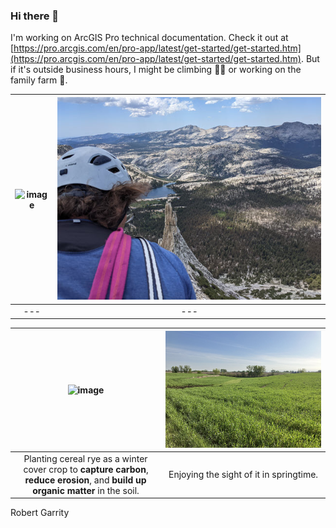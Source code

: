 ### Hi there 👋

I'm working on ArcGIS Pro technical documentation. Check it out at [https://pro.arcgis.com/en/pro-app/latest/get-started/get-started.htm](https://pro.arcgis.com/en/pro-app/latest/get-started/get-started.htm). But if it's outside business hours, I might be climbing 🧗‍♂️ or working on the family farm 🚜.

| ![image](https://github.com/rgarrity/rgarrity/assets/7049342/bf38bf4b-1277-427d-a68f-8d587ecaaedf) | ![image](cathedral-peak.jpg) |
| :---: | :---: |
| --- |  ---  |


| ![image](planting-rye-nov-2022.GIF) | ![image](cereal-rye-cover-crop.jpg) |
| :---: | :---: |
| Planting cereal rye as a winter cover crop to **capture carbon**, **reduce erosion**, and **build up organic matter** in the soil. | Enjoying the sight of it in springtime. |

Robert Garrity

